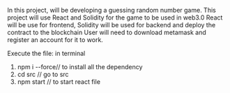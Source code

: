 In this project, will be developing a guessing random number game.
This project will use React and Solidity for the game to be used in web3.0
React will be use for frontend, Solidity will be used for backend and deploy the contract to the blockchain
User will need to download metamask and register an account for it to work.

Execute the file:
in terminal
1. npm i --force// to install all the dependency
4. cd src // go to src
5. npm start // to start react file